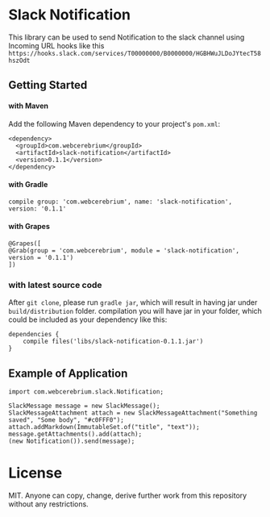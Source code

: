 # Slack Notification

This library can be used to send Notification to the slack channel using Incoming URL hooks like this
```https://hooks.slack.com/services/T00000000/B0000000/HGBHWuJLDoJYtecT58hszOdt```

## Getting Started

#### with Maven

Add the following Maven dependency to your project's `pom.xml`:
```
<dependency>
  <groupId>com.webcerebrium</groupId>
  <artifactId>slack-notification</artifactId>
  <version>0.1.1</version>
</dependency>
```

#### with Gradle
```
compile group: 'com.webcerebrium', name: 'slack-notification', version: '0.1.1'
```

#### with Grapes
```
@Grapes([ 
@Grab(group = 'com.webcerebrium', module = 'slack-notification', version = '0.1.1')
])
```

### with latest source code

After `git clone`, please run `gradle jar`, which will result in having jar under `build/distribution` folder.
compilation you will have jar in your folder, which could be included as your dependency like this:
```
dependencies {
    compile files('libs/slack-notification-0.1.1.jar')
}
```

## Example of Application
```
import com.webcerebrium.slack.Notification;

SlackMessage message = new SlackMessage();
SlackMessageAttachment attach = new SlackMessageAttachment("Something saved", "Some body", "#c0FFF0");
attach.addMarkdown(ImmutableSet.of("title", "text"));
message.getAttachments().add(attach);
(new Notification()).send(message);
```

# License
MIT. Anyone can copy, change, derive further work from this repository without any restrictions.
